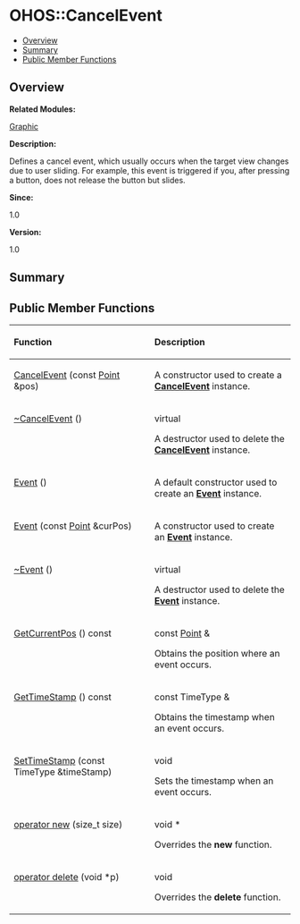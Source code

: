 # OHOS::CancelEvent<a name="EN-US_TOPIC_0000001054799629"></a>

-   [Overview](#section1875250411165635)
-   [Summary](#section917318045165635)
-   [Public Member Functions](#pub-methods)

## **Overview**<a name="section1875250411165635"></a>

**Related Modules:**

[Graphic](graphic.md)

**Description:**

Defines a cancel event, which usually occurs when the target view changes due to user sliding. For example, this event is triggered if you, after pressing a button, does not release the button but slides. 

**Since:**

1.0

**Version:**

1.0

## **Summary**<a name="section917318045165635"></a>

## Public Member Functions<a name="pub-methods"></a>

<a name="table599199299165635"></a>
<table><thead align="left"><tr id="row435757016165635"><th class="cellrowborder" valign="top" width="50%" id="mcps1.1.3.1.1"><p id="p802032932165635"><a name="p802032932165635"></a><a name="p802032932165635"></a>Function</p>
</th>
<th class="cellrowborder" valign="top" width="50%" id="mcps1.1.3.1.2"><p id="p896218138165635"><a name="p896218138165635"></a><a name="p896218138165635"></a>Description</p>
</th>
</tr>
</thead>
<tbody><tr id="row218110624165635"><td class="cellrowborder" valign="top" width="50%" headers="mcps1.1.3.1.1 "><p id="p377890364165635"><a name="p377890364165635"></a><a name="p377890364165635"></a><a href="graphic.md#gaf3b75ee84a33ffcbc640328b2747b0a1">CancelEvent</a> (const <a href="ohos-point.md">Point</a> &amp;pos)</p>
</td>
<td class="cellrowborder" valign="top" width="50%" headers="mcps1.1.3.1.2 "><p id="p1700485053165635"><a name="p1700485053165635"></a><a name="p1700485053165635"></a> </p>
<p id="p1186387188165635"><a name="p1186387188165635"></a><a name="p1186387188165635"></a>A constructor used to create a <strong id="b745628986165635"><a name="b745628986165635"></a><a name="b745628986165635"></a><a href="ohos-cancelevent.md">CancelEvent</a></strong> instance. </p>
</td>
</tr>
<tr id="row609655290165635"><td class="cellrowborder" valign="top" width="50%" headers="mcps1.1.3.1.1 "><p id="p1606504668165635"><a name="p1606504668165635"></a><a name="p1606504668165635"></a><a href="graphic.md#ga5f8a22ac27c5ffc2b8801b4687a38394">~CancelEvent</a> ()</p>
</td>
<td class="cellrowborder" valign="top" width="50%" headers="mcps1.1.3.1.2 "><p id="p985426588165635"><a name="p985426588165635"></a><a name="p985426588165635"></a>virtual </p>
<p id="p2137466620165635"><a name="p2137466620165635"></a><a name="p2137466620165635"></a>A destructor used to delete the <strong id="b1777994177165635"><a name="b1777994177165635"></a><a name="b1777994177165635"></a><a href="ohos-cancelevent.md">CancelEvent</a></strong> instance. </p>
</td>
</tr>
<tr id="row1118317657165635"><td class="cellrowborder" valign="top" width="50%" headers="mcps1.1.3.1.1 "><p id="p808189664165635"><a name="p808189664165635"></a><a name="p808189664165635"></a><a href="graphic.md#ga89cd09ced5537a3479b7901ba8abc6da">Event</a> ()</p>
</td>
<td class="cellrowborder" valign="top" width="50%" headers="mcps1.1.3.1.2 "><p id="p593752397165635"><a name="p593752397165635"></a><a name="p593752397165635"></a> </p>
<p id="p1888735420165635"><a name="p1888735420165635"></a><a name="p1888735420165635"></a>A default constructor used to create an <strong id="b879995960165635"><a name="b879995960165635"></a><a name="b879995960165635"></a><a href="ohos-event.md">Event</a></strong> instance. </p>
</td>
</tr>
<tr id="row1887096064165635"><td class="cellrowborder" valign="top" width="50%" headers="mcps1.1.3.1.1 "><p id="p1594886235165635"><a name="p1594886235165635"></a><a name="p1594886235165635"></a><a href="graphic.md#ga57a9f07c8203c6a60f3b25c4edb526a0">Event</a> (const <a href="ohos-point.md">Point</a> &amp;curPos)</p>
</td>
<td class="cellrowborder" valign="top" width="50%" headers="mcps1.1.3.1.2 "><p id="p1855923252165635"><a name="p1855923252165635"></a><a name="p1855923252165635"></a> </p>
<p id="p2631387165635"><a name="p2631387165635"></a><a name="p2631387165635"></a>A constructor used to create an <strong id="b961555514165635"><a name="b961555514165635"></a><a name="b961555514165635"></a><a href="ohos-event.md">Event</a></strong> instance. </p>
</td>
</tr>
<tr id="row1207771784165635"><td class="cellrowborder" valign="top" width="50%" headers="mcps1.1.3.1.1 "><p id="p2034584067165635"><a name="p2034584067165635"></a><a name="p2034584067165635"></a><a href="graphic.md#gabafa07a6393f4757f402bf9437561fa4">~Event</a> ()</p>
</td>
<td class="cellrowborder" valign="top" width="50%" headers="mcps1.1.3.1.2 "><p id="p742314634165635"><a name="p742314634165635"></a><a name="p742314634165635"></a>virtual </p>
<p id="p1192582037165635"><a name="p1192582037165635"></a><a name="p1192582037165635"></a>A destructor used to delete the <strong id="b1187793443165635"><a name="b1187793443165635"></a><a name="b1187793443165635"></a><a href="ohos-event.md">Event</a></strong> instance. </p>
</td>
</tr>
<tr id="row1634186651165635"><td class="cellrowborder" valign="top" width="50%" headers="mcps1.1.3.1.1 "><p id="p755710774165635"><a name="p755710774165635"></a><a name="p755710774165635"></a><a href="graphic.md#gaea811c661ad416d7f70912ad6fcce269">GetCurrentPos</a> () const</p>
</td>
<td class="cellrowborder" valign="top" width="50%" headers="mcps1.1.3.1.2 "><p id="p1677810156165635"><a name="p1677810156165635"></a><a name="p1677810156165635"></a>const <a href="ohos-point.md">Point</a> &amp; </p>
<p id="p1363808978165635"><a name="p1363808978165635"></a><a name="p1363808978165635"></a>Obtains the position where an event occurs. </p>
</td>
</tr>
<tr id="row818572308165635"><td class="cellrowborder" valign="top" width="50%" headers="mcps1.1.3.1.1 "><p id="p1741165969165635"><a name="p1741165969165635"></a><a name="p1741165969165635"></a><a href="graphic.md#ga7d56c2a99ab2c98eec9ebc03f67b7777">GetTimeStamp</a> () const</p>
</td>
<td class="cellrowborder" valign="top" width="50%" headers="mcps1.1.3.1.2 "><p id="p1739608699165635"><a name="p1739608699165635"></a><a name="p1739608699165635"></a>const TimeType &amp; </p>
<p id="p454783089165635"><a name="p454783089165635"></a><a name="p454783089165635"></a>Obtains the timestamp when an event occurs. </p>
</td>
</tr>
<tr id="row1335795732165635"><td class="cellrowborder" valign="top" width="50%" headers="mcps1.1.3.1.1 "><p id="p532263895165635"><a name="p532263895165635"></a><a name="p532263895165635"></a><a href="graphic.md#gabee47ba229e81c44f648cf5b3203010f">SetTimeStamp</a> (const TimeType &amp;timeStamp)</p>
</td>
<td class="cellrowborder" valign="top" width="50%" headers="mcps1.1.3.1.2 "><p id="p345609150165635"><a name="p345609150165635"></a><a name="p345609150165635"></a>void </p>
<p id="p176218025165635"><a name="p176218025165635"></a><a name="p176218025165635"></a>Sets the timestamp when an event occurs. </p>
</td>
</tr>
<tr id="row374438602165635"><td class="cellrowborder" valign="top" width="50%" headers="mcps1.1.3.1.1 "><p id="p1060273943165635"><a name="p1060273943165635"></a><a name="p1060273943165635"></a><a href="graphic.md#ga4854963aa969ee20a6cd174a70f5cd23">operator new</a> (size_t size)</p>
</td>
<td class="cellrowborder" valign="top" width="50%" headers="mcps1.1.3.1.2 "><p id="p1632694186165635"><a name="p1632694186165635"></a><a name="p1632694186165635"></a>void * </p>
<p id="p2091465886165635"><a name="p2091465886165635"></a><a name="p2091465886165635"></a>Overrides the <strong id="b904200280165635"><a name="b904200280165635"></a><a name="b904200280165635"></a>new</strong> function. </p>
</td>
</tr>
<tr id="row1663932377165635"><td class="cellrowborder" valign="top" width="50%" headers="mcps1.1.3.1.1 "><p id="p1726748477165635"><a name="p1726748477165635"></a><a name="p1726748477165635"></a><a href="graphic.md#gadf1997a0f56ac2b220e7f0f8e8e0a6ef">operator delete</a> (void *p)</p>
</td>
<td class="cellrowborder" valign="top" width="50%" headers="mcps1.1.3.1.2 "><p id="p1732414166165635"><a name="p1732414166165635"></a><a name="p1732414166165635"></a>void </p>
<p id="p227074387165635"><a name="p227074387165635"></a><a name="p227074387165635"></a>Overrides the <strong id="b1153159344165635"><a name="b1153159344165635"></a><a name="b1153159344165635"></a>delete</strong> function. </p>
</td>
</tr>
</tbody>
</table>


